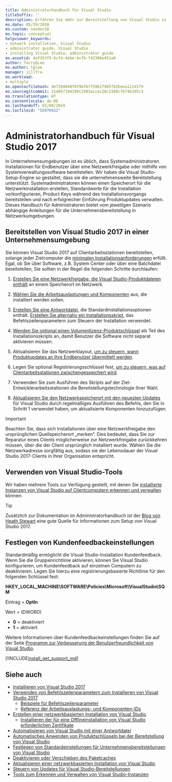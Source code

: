```yaml
---
title: Administratorhandbuch für Visual Studio
titleSuffix: ''
description: Erfahren Sie mehr zur Bereitstellung von Visual Studio in einer Unternehmensumgebung.
ms.date: 05/29/2018
ms.custom: seodec18
ms.topic: conceptual
helpviewer_keywords:
- network installation, Visual Studio
- administrator guide, Visual Studio
- installing Visual Studio, administrator guide
ms.assetid: 4af353f5-6cfd-4ebe-bcfb-f42306e451a0
author: TerryGLee
ms.author: tglee
manager: jillfra
ms.workload:
- multiple
ms.openlocfilehash: de7294040f079bf6ff5961f985f82beea112d1f9
ms.sourcegitcommit: 21d667104199c2493accec20c2388cf674b195c3
ms.translationtype: HT
ms.contentlocale: de-DE
ms.lasthandoff: 02/08/2019
ms.locfileid: "55970412"
---
```

# <a name="visual-studio-2017-administrator-guide"></a>Administratorhandbuch für Visual Studio 2017

In Unternehmensumgebungen ist es üblich, dass Systemadministratoren Installationen für Endbenutzer über eine Netzwerkfreigabe oder mithilfe von Systemverwaltungssoftware bereitstellen. Wir haben die Visual Studio-Setup-Engine so gestaltet, dass sie die unternehmensweite Bereitstellung unterstützt. Systemadministratoren können einen Speicherort für die Netzwerkinstallation erstellen, Standardwerte für die Installation vorkonfigurieren, Product Keys während des Installationsvorgangs bereitstellen und nach erfolgreicher Einführung Produktupdates verwalten. Dieses Handbuch für Administratoren bietet vom jeweiligen Szenario abhängige Anleitungen für die Unternehmensbereitstellung in Netzwerkumgebungen.

## <a name="deploy-visual-studio-2017-in-an-enterprise-environment"></a>Bereitstellen von Visual Studio 2017 in einer Unternehmensumgebung

Sie können Visual Studio 2017 auf Clientarbeitsstationen bereitstellen, solange jeder Zielcomputer die [minimalen Installationsanforderungen](/visualstudio/productinfo/vs2017-system-requirements-vs) erfüllt. Egal, ob Sie über Software, z.B. System Center oder über eine Batchdatei bereitstellen, Sie sollten in der Regel die folgenden Schritte durchlaufen:

1. [Erstellen Sie eine Netzwerkfreigabe, die Visual Studio-Produktdateien enthält](create-a-network-installation-of-visual-studio.md) an einem Speicherort im Netzwerk.

2. [Wählen Sie die Arbeitsauslastungen und Komponenten](workload-and-component-ids.md) aus, die installiert werden sollen.

3. [Erstellen Sie eine Antwortdatei](automated-installation-with-response-file.md), die Standardinstallationsoptionen enthält. [Erstellen Sie alternativ ein Installationsskript](use-command-line-parameters-to-install-visual-studio.md), das Befehlszeilenparametern zum Steuern der Installation verwendet.

4. [Wenden Sie optional einen Volumenlizenz-Produktschlüssel](automatically-apply-product-keys-when-deploying-visual-studio.md) als Teil des Installationsskripts an, damit Benutzer die Software nicht separat aktivieren müssen.

5. Aktualisieren Sie das Netzwerklayout, [um zu steuern, wann Produktupdates an Ihre Endbenutzer übermittelt werden](controlling-updates-to-visual-studio-deployments.md).

6. Legen Sie optional Registrierungsschlüssel fest, [um zu steuern, was auf Clientarbeitsstationen zwischengespeichert wird](set-defaults-for-enterprise-deployments.md).

7. Verwenden Sie zum Ausführen des Skripts auf der Ziel-Entwicklerarbeitsstationen die Bereitstellungstechnologie Ihrer Wahl.

8. [Aktualisieren Sie den Netzwerkspeicherort mit den neuesten Updates](update-a-network-installation-of-visual-studio.md) für Visual Studio durch regelmäßiges Ausführen des Befehls, den Sie in Schritt 1 verwendet haben, um aktualisierte Komponenten hinzuzufügen.

> [!IMPORTANT]
> Beachten Sie, dass sich Installationen über eine Netzwerkfreigabe den ursprünglichen Quellspeicherort „merken“. Dies bedeutet, dass Sie zur Reparatur eines Clients möglicherweise zur Netzwerkfreigabe zurückkehren müssen, über die der Client ursprünglich installiert wurde. Wählen Sie die Netzwerkadresse sorgfältig aus, sodass sie der Lebensdauer der Visual Studio 2017-Clients in Ihrer Organisation entspricht.

## <a name="use-visual-studio-tools"></a>Verwenden von Visual Studio-Tools

Wir haben mehrere Tools zur Verfügung gestellt, mit denen Sie [installierte Instanzen von Visual Studio auf Clientcomputern erkennen und verwalten](tools-for-managing-visual-studio-instances.md) können:

> [!TIP]
> Zusätzlich zur Dokumentation im Administratorhandbuch ist der [Blog von Heath Stewart](https://blogs.msdn.microsoft.com/heaths/tag/vs2017/) eine gute Quelle für Informationen zum Setup von Visual Studio 2017.

## <a name="specify-customer-feedback-settings"></a>Festlegen von Kundenfeedbackeinstellungen

Standardmäßig ermöglicht die Visual Studio-Installation Kundenfeedback. Wenn Sie die Gruppenrichtlinie aktivieren, können Sie Visual Studio konfigurieren, um Kundenfeedback auf einzelnen Computern zu deaktivieren. Legen Sie hierzu eine registrierungsbasierte Richtlinie für den folgenden Schlüssel fest:

**HKEY_LOCAL_MACHINE\SOFTWARE\Policies\Microsoft\VisualStudio\SQM**

Eintrag = **OptIn**

Wert = (DWORD)
* **0** = deaktiviert
* **1** = aktiviert

Weitere Informationen über Kundenfeedbackeinstellungen finden Sie auf der Seite [Programm zur Verbesserung der Benutzerfreundlichkeit von Visual Studio](../ide/visual-studio-experience-improvement-program.md).

[!INCLUDE[install_get_support_md](includes/install_get_support_md.md)]

## <a name="see-also"></a>Siehe auch

* [Installieren von Visual Studio 2017](install-visual-studio.md)
* [Verwenden von Befehlszeilenparametern zum Installieren von Visual Studio 2017](use-command-line-parameters-to-install-visual-studio.md)
  * [Beispiele für Befehlszeilenparameter](command-line-parameter-examples.md)
  * [Referenz der Arbeitsauslastungs- und Komponenten-IDs](workload-and-component-ids.md)
* [Erstellen einer netzwerkbasierten Installation von Visual Studio](create-a-network-installation-of-visual-studio.md)
  * [Installieren der für eine Offlineinstallation von Visual Studio erforderlichen Zertifikate](install-certificates-for-visual-studio-offline.md)
* [Automatisieren von Visual Studio mit einer Antwortdatei](automated-installation-with-response-file.md)
* [Automatisches Anwenden von Produktschlüsseln bei der Bereitstellung von Visual Studio](automatically-apply-product-keys-when-deploying-visual-studio.md)
* [Festlegen von Standardeinstellungen für Unternehmensbereitstellungen von Visual Studio](set-defaults-for-enterprise-deployments.md)
* [Deaktivieren oder Verschieben des Paketcaches](disable-or-move-the-package-cache.md)
* [Aktualisieren einer netzwerkbasierten Installation von Visual Studio](update-a-network-installation-of-visual-studio.md)
* [Steuern von Updates für Visual Studio-Bereitstellungen](controlling-updates-to-visual-studio-deployments.md)
* [Tools zum Erkennen und Verwalten von Visual Studio-Instanzen](tools-for-managing-visual-studio-instances.md)
